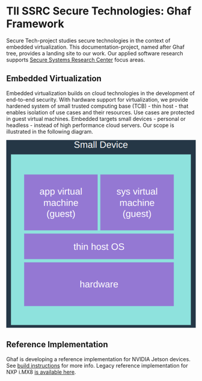 # TII SSRC Secure Technologies: Ghaf Framework

Secure Tech-project studies secure technologies in the context of embedded virtualization. This documentation-project, named after Ghaf tree, provides a landing site to our work. Our applied software research supports [Secure Systems Research Center](https://www.tii.ae/secure-systems) focus areas.

## Embedded Virtualization

Embedded virtualization builds on cloud technologies in the development of end-to-end security. With hardware support for virtualization, we provide hardened system of small trusted computing base (TCB) - thin host - that enables isolation of use cases and their resources. Use cases are protected in guest virtual machines. Embedded targets small devices - personal or headless - instead of high performance cloud servers. Our scope is illustrated in the following diagram.

![Scope!](img/overview.png "Embedded Virtualization Scope")

## Reference Implementation

Ghaf is developing a reference implementation for NVIDIA Jetson devices. See [build instructions](https://github.com/tiiuae/ghaf/#build-instructions) for more info.
Legacy reference implementation for NXP i.MX8 [is available here](https://github.com/tiiuae/spectrum-config-imx8).
